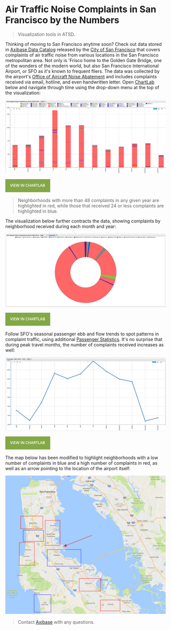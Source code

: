 # Air Traffic Noise Complaints in San Francisco by the Numbers

> Visualization tools in ATSD.

Thinking of moving to San Francisco anytime soon? Check out data stored in [Axibase Data Catalog](https://axibase.com/datasets/socrata/q3xd-hfi8.html)
released by the [City of San Francisco](https://catalog.data.gov/organization/city-of-san-francisco) that covers
complaints of air traffic noise from various locations in the San Francisco metropolitan area. Not only
is 'Frisco home to the Golden Gate Bridge, one of the wonders of the modern world, but also San
Francisco International Airport, or SFO as it's known to frequent fliers. The data was collected by
the airport's [Office of Aircraft Noise Abatement](https://www.flysfo.com/community/noise-abatement) and includes
complaints received via email, hotline, and even handwritten letter. Open [ChartLab](https://apps.axibase.com/chartlab) below and navigate through time
using the drop-down menu at the top of the visualization:

![](./images/SFO1.png)

[![View in ChartLab](./images/button.png)](https://apps.axibase.com/chartlab/d8b696da/6/#fullscreen)

> Neighborhoods with more than 48 complaints in any given year are highlighted in red, while
those that received 24 or less complaints are highlighted in blue.

The visualization below further contracts the data, showing complaints by neighborhood received during each month and year:

![](./images/SFO4.png)

[![View in ChartLab](./images/button.png)](https://apps.axibase.com/chartlab/d8b696da/#fullscreen)

Follow SFO's seasonal passenger ebb and flow trends to spot patterns in complaint traffic, using additional [Passenger Statistics](https://axibase.com/datasets/socrata/rkru-6vcg.html). It's no
surprise that during peak travel months, the number of complaints received increases as well:

![](./images/SFO2.png)

[![View in ChartLab](./images/button.png)](https://apps.axibase.com/chartlab/d8b696da/3/#fullscreen)

The map below has been modified to highlight neighborhoods with a low number of complaints in blue and a
high number of complaints in red, as well as an arrow pointing to the location of the airport itself:

![](./images/SFO7.png)

> Contact [Axibase](https://axibase.com/feedback/) with any questions.

